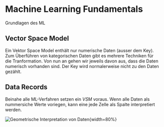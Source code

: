 # Machine Learning Fundamentals
Grundlagen des ML

## Vector Space Model
Ein Vektor Space Model enthält nur numerische Daten (ausser dem Key). Zum Überführen von kategorischen Daten gibt es mehrere Techniken für die Tranformation. Von nun an gehen wir jeweils davon aus, dass die Daten numerisch vorhanden sind. Der Key wird normalerweise nicht zu den Daten gezählt.

## Data Records
Beinahe alle ML-Verfahren setzen ein *VSM* voraus. Wenn alle Daten als nummersiche Werte voriegen, kann eine jede Zelle als Spalte interpretiert werden.

![Geometrische Interpretation von Daten](vsm_geometricInterpretation.png){width=80%}

